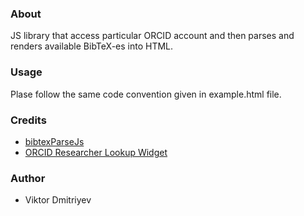 ### About

JS library that access particular ORCID account and then parses and renders available BibTeX-es into HTML.

### Usage

Plase follow the same code convention given in example.html file.

### Credits

* [bibtexParseJs](https://github.com/ORCID/bibtexParseJs)
* [ORCID Researcher Lookup Widget](http://developers.ands.org.au/widgets/orcid_widget/)

### Author

* Viktor Dmitriyev
